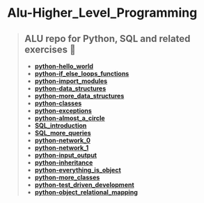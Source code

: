 # **Alu-Higher_Level_Programming**

>## **ALU repo for Python, SQL and related exercises 🐍**
>
>- [**python-hello_world**](python-hello_world)
>- [**python-if_else_loops_functions**](python-if_else_loops_functions)
>- [**python-import_modules**](python-import_modules)
>- [**python-data_structures**](python-data_structures)
>- [**python-more_data_structures**](python-more_data_structures)
>- [**python-classes**](python-classes)
>- [**python-exceptions**](python-exceptions)
>- [**python-almost_a_circle**](python-almost_a_circle)
>- [**SQL_introduction**](SQL_introduction)
>- [**SQL_more_queries**](SQL_more_queries)
>- [**python-network_0**](python-network_0)
>- [**python-network_1**](python-network_1)
>- [**python-input_output**](python-input_output)
>- [**python-inheritance**](python-inheritance)
>- [**python-everything_is_object**](python-everything_is_object)
>- [**python-more_classes**](python-more_classes)
>- [**python-test_driven_development**](python-test_driven_development)
>- [**python-object_relational_mapping**](python-object_relational_mapping)
